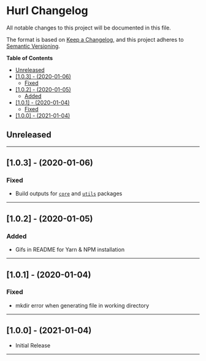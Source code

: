 # Hurl Changelog <!-- omit in toc -->

All notable changes to this project will be documented in this file.

The format is based on [Keep a Changelog](http://keepachangelog.com/), and this project adheres to [Semantic Versioning](https://semver.org/spec/v2.0.0.html).

**Table of Contents**

- [Unreleased](#unreleased)
- [[1.0.3] - (2020-01-06)](#103---2020-01-06)
  - [Fixed](#fixed)
- [[1.0.2] - (2020-01-05)](#102---2020-01-05)
  - [Added](#added)
- [[1.0.1] - (2020-01-04)](#101---2020-01-04)
  - [Fixed](#fixed-1)
- [[1.0.0] - (2021-01-04)](#100---2021-01-04)

## Unreleased

---

## [1.0.3] - (2020-01-06)

### Fixed

- Build outputs for [`core`](https://www.npmjs.com/package/@hurl/core) and [`utils`](https://www.npmjs.com/package/@hurl/utils) packages

---

## [1.0.2] - (2020-01-05)

### Added

- Gifs in README for Yarn & NPM installation

---

## [1.0.1] - (2020-01-04)

### Fixed

- mkdir error when generating file in working directory

---

## [1.0.0] - (2021-01-04)

- Initial Release

---
